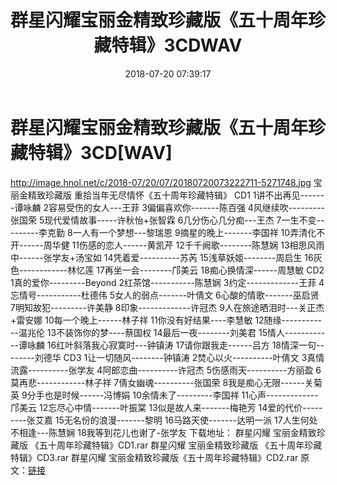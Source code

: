 ﻿---
title: 群星闪耀宝丽金精致珍藏版《五十周年珍藏特辑》3CDWAV
date: 2018-07-20 07:39:17
categories: WAV车载音乐、镜像
tags: 华语中文
---
# 群星闪耀宝丽金精致珍藏版《五十周年珍藏特辑》3CD[WAV]

http://image.hnol.net/c/2018-07/20/07/20180720073222711-5271748.jpg
宝丽金精致珍藏版 重拾当年无尽情怀《五十周年珍藏特辑》
CD1
1讲不出再见-------谭咏麟
2容易受伤的女人---王菲
3偏偏喜欢你-------陈百强
4风继续吹---------张国荣
5现代爱情故事-----许秋怡+张智霖
6几分伤心几分痴---王杰
7一生不变---------李克勤
8一人有一个梦想---黎瑞恩
9摘星的晚上-------李国祥
10弄清化不开------周华健
11伤感的恋人------黄凯芹
12千千阙歌--------陈慧娴
13相思风雨中------张学友+汤宝如
14凭着爱----------苏芮
15浅草妖姬--------周启生
16灰色------------林忆莲
17再坐一会--------邝美云
18痴心换情深------周慧敏
CD2
1真的爱你---------Beyond
2红茶馆-----------陈慧娴
3约定-------------王菲
4忘情号-----------杜德伟
5女人的弱点-------叶倩文
6心酸的情歌-------巫启贤
7明知故犯---------许美静
8印象-------------许冠杰
9人在旅途晒泪时---关正杰+雷安娜
10每一个晚上------林子祥
11你没有好结果----李慧敏
12随缘------------温兆伦
13不装饰你的梦----蔡国权
14最后一夜--------刘美君
15情人------------谭咏麟
16红叶斜落我心寂寞时---钟镇涛
17请你跟我走------吕方
18情深一句--------刘德华
CD3
1让一切随风--------钟镇涛
2焚心以火----------叶倩文
3真情流露----------张学友
4阿郎恋曲----------许冠杰
5伤感雨天----------方丽盈
6莫再悲------------林子祥
7倩女幽魂----------张国荣
8我是痴心无限------关菊英
9分手也是时候------冯博娟
10余情未了---------李国祥
11心声-------------邝美云
12忘尽心中情-------叶振棠
13似是故人来-------梅艳芳
14爱的代价---------张艾嘉
15无名份的浪漫-------黎明
16马路天使-------达明一派
17人生何处不相逢---陈慧娴
18我等到花儿也谢了-张学友
下载地址：
群星闪耀 宝丽金精致珍藏版
《五十周年珍藏特辑》CD1.rar
群星闪耀 宝丽金精致珍藏版
《五十周年珍藏特辑》CD3.rar
群星闪耀 宝丽金精致珍藏版《五十周年珍藏特辑》CD2.rar
原文：[链接](https://blog.sina.com.cn/s/blog_1647c7e760102yahh.html)